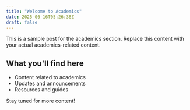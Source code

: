 ```yaml
---
title: "Welcome to Academics"
date: 2025-06-16T05:26:38Z
draft: false
---
```


This is a sample post for the academics section. Replace this content with your actual academics-related content.

## What you'll find here

- Content related to academics
- Updates and announcements
- Resources and guides

Stay tuned for more content!

